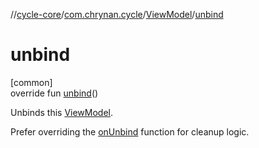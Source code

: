 //[cycle-core](../../../index.md)/[com.chrynan.cycle](../index.md)/[ViewModel](index.md)/[unbind](unbind.md)

# unbind

[common]\
override fun [unbind](unbind.md)()

Unbinds this [ViewModel](index.md).

Prefer overriding the [onUnbind](../../../../cycle-core/com.chrynan.cycle/-view-model/on-unbind.md) function for cleanup logic.
